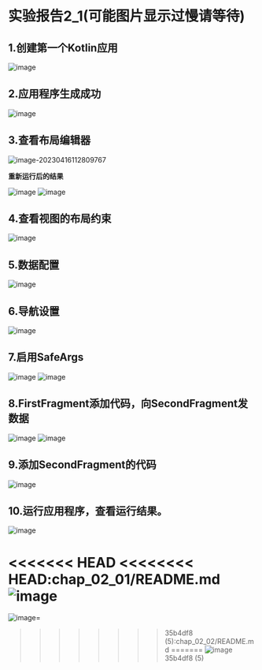# 实验报告2_1(可能图片显示过慢请等待)

## 1.创建第一个Kotlin应用
![image](https://user-images.githubusercontent.com/96356893/232288860-33c7f158-007d-4e89-bad5-203b9737067a.png)

## 2.应用程序生成成功
![image](https://user-images.githubusercontent.com/96356893/232288847-12f8c798-c07a-419d-b8a8-ecaee4d6d383.png)

## 3.查看布局编辑器
![image-20230416112809767](https://user-images.githubusercontent.com/96356893/232264849-8fb88036-a810-4acf-af67-85c340d84388.png)

**重新运行后的结果**

![image](https://user-images.githubusercontent.com/96356893/232264869-9ccf6786-107c-4a71-8537-2f102288e8db.png)
![image](https://user-images.githubusercontent.com/96356893/232264969-b7b61834-5138-4f1a-b093-c49673297348.png)
## 4.查看视图的布局约束
![image](https://user-images.githubusercontent.com/96356893/232288352-0224802d-27e5-4c61-a1c9-1d77b3ba0526.png)
## 5.数据配置
![image](https://user-images.githubusercontent.com/96356893/232288400-7b856a45-910f-421d-b4bd-08508d480e67.png)
## 6.导航设置
![image](https://user-images.githubusercontent.com/96356893/232288432-1828c506-11ff-4f76-bbcb-1b14dad13001.png)
## 7.启用SafeArgs
![image](https://user-images.githubusercontent.com/96356893/232288453-3d79ace6-504b-4d80-a7b5-1bc09074d045.png)
![image](https://user-images.githubusercontent.com/96356893/232288461-c34f43b4-37bb-40fb-8163-ccc1107e34f0.png)
## 8.FirstFragment添加代码，向SecondFragment发数据
![image](https://user-images.githubusercontent.com/96356893/232288497-1f3af8af-e6cc-45e3-bfb7-c341d30e0a61.png)
![image](https://user-images.githubusercontent.com/96356893/232288531-301474a7-c5bf-4c77-9444-c74580b55167.png)
## 9.添加SecondFragment的代码
![image](https://user-images.githubusercontent.com/96356893/232288702-d2467595-cf96-4b38-9ed7-dbb060560c79.png)
## 10.运行应用程序，查看运行结果。
![image](https://user-images.githubusercontent.com/96356893/232288123-25b2d1f6-d395-45ee-85d6-6a6224890080.png)

<<<<<<< HEAD
<<<<<<<< HEAD:chap_02_01/README.md
![image](https://user-images.githubusercontent.com/96356893/232288147-f4510f17-79c7-4f6c-a94f-953bec633dd0.png)
========
![image](https://user-images.githubusercontent.com/96356893/232288147-f4510f17-79c7-4f6c-a94f-953bec633dd0.png)=
>>>>>>>> 35b4df8 (5):chap_02_02/README.md
=======
![image](https://user-images.githubusercontent.com/96356893/232288147-f4510f17-79c7-4f6c-a94f-953bec633dd0.png)
>>>>>>> 35b4df8 (5)
